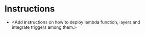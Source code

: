 # Instructions
- <Add instructions on how to deploy lambda function, layers and integrate triggers among them.>